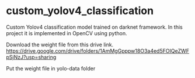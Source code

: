 # custom_yolov4_classification
Custom Yolov4 classification model trained on darknet framework. In this project it is implemented in OpenCV using python.

Download the weight file from this drive link. 
https://drive.google.com/drive/folders/1AmMgGpppw18O3a4ed5FOIQeZWFpSjNzJ?usp=sharing <br>

Put the weight file in yolo-data folder
